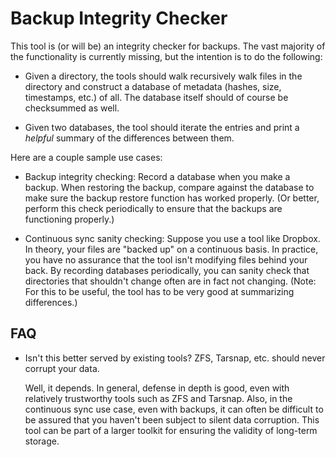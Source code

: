 # Backup Integrity Checker

This tool is (or will be) an integrity checker for backups. The vast
majority of the functionality is currently missing, but the intention
is to do the following:

  * Given a directory, the tools should walk recursively walk files in
    the directory and construct a database of metadata (hashes, size,
    timestamps, etc.) of all. The database itself should of course be
    checksummed as well.

  * Given two databases, the tool should iterate the entries and print
    a *helpful* summary of the differences between them.

Here are a couple sample use cases:

  * Backup integrity checking: Record a database when you make a
    backup. When restoring the backup, compare against the database to
    make sure the backup restore function has worked properly. (Or
    better, perform this check periodically to ensure that the backups
    are functioning properly.)

  * Continuous sync sanity checking: Suppose you use a tool like
    Dropbox. In theory, your files are "backed up" on a continuous
    basis. In practice, you have no assurance that the tool isn't
    modifying files behind your back. By recording databases
    periodically, you can sanity check that directories that shouldn't
    change often are in fact not changing. (Note: For this to be
    useful, the tool has to be very good at summarizing differences.)

## FAQ

  * Isn't this better served by existing tools? ZFS, Tarsnap,
    etc. should never corrupt your data.

    Well, it depends. In general, defense in depth is good, even with
    relatively trustworthy tools such as ZFS and Tarsnap. Also, in the
    continuous sync use case, even with backups, it can often be
    difficult to be assured that you haven't been subject to silent
    data corruption. This tool can be part of a larger toolkit for
    ensuring the validity of long-term storage.
